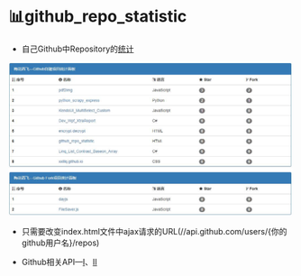 # :bar_chart:github_repo_statistic
* 自己Github中Repository的[统计](https://xxlllq.github.io/github_repo_statistic/)

<div align=center><a href="https://xxlllq.github.io/github_repo_statistic/" target="_blank"><img width="1000px" height="auto" src="https://github.com/xxlllq/github_repo_statistic/blob/master/static.jpg"/></a></div>

* 只需要改变index.html文件中ajax请求的URL(//api.github.com/users/{你的github用户名}/repos)

* Github相关API—[I](https://developer.github.com/v3/)、[II](https://api.github.com/)

